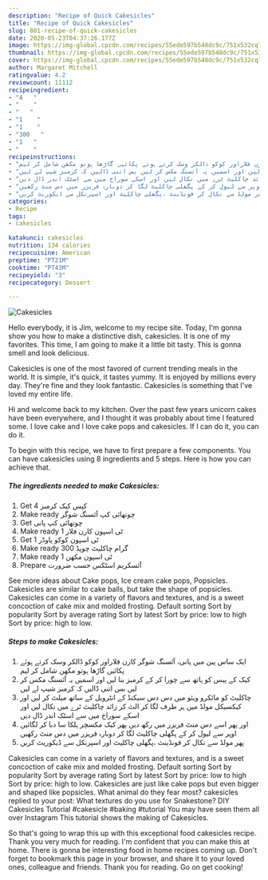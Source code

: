 ```yaml
---
description: "Recipe of Quick Cakesicles"
title: "Recipe of Quick Cakesicles"
slug: 801-recipe-of-quick-cakesicles
date: 2020-05-23T04:37:26.177Z
image: https://img-global.cpcdn.com/recipes/55ede597b548dc9c/751x532cq70/cakesicles-recipe-main-photo.jpg
thumbnail: https://img-global.cpcdn.com/recipes/55ede597b548dc9c/751x532cq70/cakesicles-recipe-main-photo.jpg
cover: https://img-global.cpcdn.com/recipes/55ede597b548dc9c/751x532cq70/cakesicles-recipe-main-photo.jpg
author: Margaret Mitchell
ratingvalue: 4.2
reviewcount: 11112
recipeingredient:
- "4   "
- "    "
- "   "
- "1    "
- "1    "
- "300   "
- "1   "
- "    "
recipeinstructions:
- "ایک ساس پین میں پانی، آئسنگ شوگر کارن فلاراور کوکو ڈالکر وسک کرتے ہوئے پکائیں گاڑھا ہوتو مکھن شامل کر لیم"
- "کیک کے پیس کو ہاتھ سے چورا کر کے کرمبز بنا لیں اور اسمیں یہ آئسنگ مکس کر لیں بس اتنی ڈالیں کہ کرمبز شیپ لے لیں"
- "چاکلیٹ کو مائکرو ویئو میں دس دس سیکنڈ کے انٹرویل کے ساتھ میلٹ کر لیں اور کیکسیکل مولڈ میں ہر طرف لگا کر الٹ کر زائد چاکلیٹ ٹرے میں نکال لیں اور اسکے سوراخ میں سے اسٹک اندر ڈال دیں"
- "اور پھر اسے دس منٹ فریزر میں رکھ دیں پھر کیک مکسچر ہلکا سا دبا کر لگائیں اوپر سے لیول کر کے پگھلی چاکلیٹ لگا کر دوبارہ فریزر میں دس منٹ رکھیں"
- "پھر مولڈ سے نکال کر فونڈینٹ ،پگھلی چاکلیٹ اور اسپرنکل سے ڈیکوریٹ کریں"
categories:
- Recipe
tags:
- cakesicles

katakunci: cakesicles 
nutrition: 134 calories
recipecuisine: American
preptime: "PT21M"
cooktime: "PT43M"
recipeyield: "3"
recipecategory: Dessert

---
```



![Cakesicles](https://img-global.cpcdn.com/recipes/55ede597b548dc9c/751x532cq70/cakesicles-recipe-main-photo.jpg)

Hello everybody, it is Jim, welcome to my recipe site. Today, I'm gonna show you how to make a distinctive dish, cakesicles. It is one of my favorites. This time, I am going to make it a little bit tasty. This is gonna smell and look delicious.

Cakesicles is one of the most favored of current trending meals in the world. It is simple, it's quick, it tastes yummy. It is enjoyed by millions every day. They're fine and they look fantastic. Cakesicles is something that I've loved my entire life.

Hi and welcome back to my kitchen. Over the past few years unicorn cakes have been everywhere, and I thought it was probably about time I featured some. I love cake and I love cake pops and cakesicles. If I can do it, you can do it.


To begin with this recipe, we have to first prepare a few components. You can have cakesicles using 8 ingredients and 5 steps. Here is how you can achieve that.

<!--inarticleads1-->

##### The ingredients needed to make Cakesicles:

1. Get 4 کپس کیک کرمبز
1. Make ready  چوتھائی کپ آئسنگ شوگر
1. Get  چوتھائی کپ پانی
1. Make ready 1 ٹی اسپون کارن فلار
1. Get 1 ٹی اسپون کوکو پاوڈر
1. Make ready 300 گرام چاکلیٹ چوپڈ
1. Make ready 1 ٹی اسپون مکھن
1. Prepare  آئسکریم اسٹکس حسب ضرورت


See more ideas about Cake pops, Ice cream cake pops, Popsicles. Cakesicles are similar to cake balls, but take the shape of popsicles. Cakesicles can come in a variety of flavors and textures, and is a sweet concoction of cake mix and molded frosting. Default sorting Sort by popularity Sort by average rating Sort by latest Sort by price: low to high Sort by price: high to low. 

<!--inarticleads2-->

##### Steps to make Cakesicles:

1. ایک ساس پین میں پانی، آئسنگ شوگر کارن فلاراور کوکو ڈالکر وسک کرتے ہوئے پکائیں گاڑھا ہوتو مکھن شامل کر لیم
1. کیک کے پیس کو ہاتھ سے چورا کر کے کرمبز بنا لیں اور اسمیں یہ آئسنگ مکس کر لیں بس اتنی ڈالیں کہ کرمبز شیپ لے لیں
1. چاکلیٹ کو مائکرو ویئو میں دس دس سیکنڈ کے انٹرویل کے ساتھ میلٹ کر لیں اور کیکسیکل مولڈ میں ہر طرف لگا کر الٹ کر زائد چاکلیٹ ٹرے میں نکال لیں اور اسکے سوراخ میں سے اسٹک اندر ڈال دیں
1. اور پھر اسے دس منٹ فریزر میں رکھ دیں پھر کیک مکسچر ہلکا سا دبا کر لگائیں اوپر سے لیول کر کے پگھلی چاکلیٹ لگا کر دوبارہ فریزر میں دس منٹ رکھیں
1. پھر مولڈ سے نکال کر فونڈینٹ ،پگھلی چاکلیٹ اور اسپرنکل سے ڈیکوریٹ کریں


Cakesicles can come in a variety of flavors and textures, and is a sweet concoction of cake mix and molded frosting. Default sorting Sort by popularity Sort by average rating Sort by latest Sort by price: low to high Sort by price: high to low. Cakesicles are just like cake pops but even bigger and shaped like popsicles. What animal do they fear most? cakesicles replied to your post: What textures do you use for Snakestone? DIY Cakesicles Tutorial #cakesicle #baking #tutorial You may have seen them all over Instagram This tutorial shows the making of Cakesicles. 

So that's going to wrap this up with this exceptional food cakesicles recipe. Thank you very much for reading. I'm confident that you can make this at home. There is gonna be interesting food in home recipes coming up. Don't forget to bookmark this page in your browser, and share it to your loved ones, colleague and friends. Thank you for reading. Go on get cooking!
